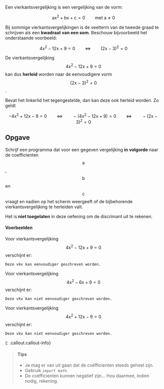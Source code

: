 Een vierkantsvergelijking is een vergelijking van de vorm:

$$\mathsf{ ax^2+bx+c = 0 \qquad \text{met } a\not = 0}$$

Bij sommige vierkantsvergelijkingen is de veelterm van de tweede graad te schrijven als een **kwadraat van een som**. Beschouw bijvoorbeeld het onderstaande voorbeeld:

$$
    \mathsf{ 4x^2 -12x + 9 = 0 \qquad \Leftrightarrow \qquad (2x-3)^2 = 0}
$$

De vierkantsvergelijking $$\mathsf{ 4x^2 -12x + 9 = 0}$$ kan dus **herleid** worden naar de eenvoudigere vorm $$\mathsf{ (2x-3)^2 = 0}$$.

Bevat het linkerlid het tegengestelde, dan kan deze ook herleid worden. Zo geldt 

$$
    \mathsf{ -4x^2 +12x -9 = 0 \qquad \Leftrightarrow \qquad -(4x^2 -12x +9) = 0 \qquad \Leftrightarrow \qquad -(2x-3)^2 = 0}
$$

## Opgave

Schrijf een programma dat voor een gegeven vergelijking **in volgorde** naar de coefficienten $$\mathsf{a}$$, $$\mathsf{b}$$ en $$\mathsf{c}$$ vraagt en nadien op het scherm weergeeft of de bijbehorende vierkantsvergelijking te herleiden valt.

Het is **niet toegelaten** in deze oefening om de discrimant uit te rekenen.

#### Voorbeelden
Voor vierkantsvergelijking $$\mathsf{ 4x^2 -12x + 9 = 0}$$ verschijnt er:
```
Deze vkv kan eenvoudiger geschreven worden.
```

Voor vierkantsvergelijking $$\mathsf{ 4x^2 -6x + 9 = 0}$$ verschijnt er:
```
Deze vkv kan niet eenvoudiger geschreven worden.
```

Voor vierkantsvergelijking $$\mathsf{ 4x^2 +12x - 9 = 0}$$ verschijnt er:
```
Deze vkv kan niet eenvoudiger geschreven worden.
```

{: .callout.callout-info}
> #### Tips
> - Je mag er van uit gaan dat de coëfficienten steeds geheel zijn.
> - Gebruik `import math`.
> - De coëfficienten kunnen negatief zijn... Hou daarmee, indien nodig, rekening.

